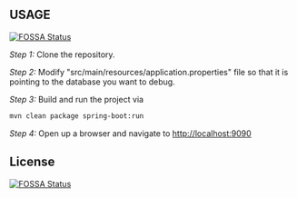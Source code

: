 ## USAGE
[![FOSSA Status](https://app.fossa.io/api/projects/git%2Bgithub.com%2Fopenweb-nl%2FJackrabbit-Database-Decoder.svg?type=shield)](https://app.fossa.io/projects/git%2Bgithub.com%2Fopenweb-nl%2FJackrabbit-Database-Decoder?ref=badge_shield)


*Step 1:* Clone the repository.

*Step 2:* Modify "src/main/resources/application.properties" file so that it is pointing to the database you want to debug.

*Step 3:* Build and run the project via

```bash
mvn clean package spring-boot:run
```  

*Step 4:* Open up a browser and navigate to [http://localhost:9090](http://localhost:9090)

## License
[![FOSSA Status](https://app.fossa.io/api/projects/git%2Bgithub.com%2Fopenweb-nl%2FJackrabbit-Database-Decoder.svg?type=large)](https://app.fossa.io/projects/git%2Bgithub.com%2Fopenweb-nl%2FJackrabbit-Database-Decoder?ref=badge_large)